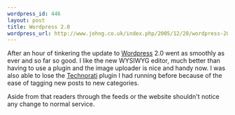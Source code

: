 ```yaml
--- 
wordpress_id: 446
layout: post
title: Wordpress 2.0
wordpress_url: http://www.johng.co.uk/index.php/2005/12/28/wordpress-20/
---
```

After an hour of tinkering the update to <a href="http://www.wordpress.org">Wordpress</a> 2.0 went as smoothly as ever and so far so good. I like the new WYSIWYG editor, much better than having to use a plugin and the image uploader is nice and handy now. I was also able to lose the <a href="http://www.technorati.com">Technorati</a> plugin I had running before because of the ease of tagging new posts to new categories.

Aside from that readers through the feeds or the website shouldn't notice any change to normal service.
